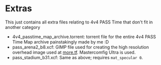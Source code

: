 # Extras

This just contains all extra files relating to 4v4 PASS Time that don't fit in another category

- 4v4_passtime_map_archive.torrent: torrent file for the entire 4v4 PASS Time Map archive painstakingly made by me :D
- pass_arena2_b8.xcf: GIMP file used for creating the high resolution overhead image used at [more.tf](https://more.tf). Mastercomfig Ultra is used.
- pass_stadium_b31.xcf: Same as above; requires `mat_specular 0`.